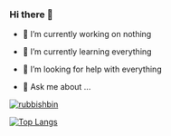 ### Hi there 👋




- 🔭 I’m currently working on nothing

- 🌱 I’m currently learning everything
- 🤔 I’m looking for help with everything
- 💬 Ask me about ...


[![rubbishbin](https://github-readme-stats.vercel.app/api?username=rubbish-and-world&show_icons=true&theme=buefy)](https://github.com/anuraghazra/github-readme-stats)


[![Top Langs](https://github-readme-stats.vercel.app/api/top-langs/?username=rubbish-and-world&layout=compact)](https://github.com/anuraghazra/github-readme-stats)

<!--
**rubbish-and-world/rubbish-and-world** is a ✨ _special_ ✨ repository because its `README.md` (this file) appears on your GitHub profile.

Here are some ideas to get you started:


- 📫 How to reach me: ...
- 😄 Pronouns: ...
- 👯 I’m looking to collaborate on nothing
- ⚡ Fun fact: ...
-->
